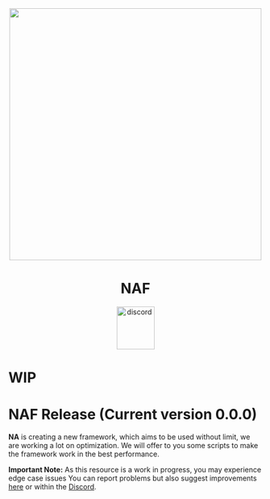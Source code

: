 <div align="center">
    <img width="500" src="https://media.discordapp.net/attachments/780476129324171275/991791778044854373/logopng.png?width=1133&height=546" />
</div>

<h1 align="center">NAF</h1>

<div align="center">

<a href="https://discord.com/invite/VQjzMmT7zu" target="_blank" rel="noreferrer"><img src="https://upload.wikimedia.org/wikipedia/fr/thumb/4/4f/Discord_Logo_sans_texte.svg/1818px-Discord_Logo_sans_texte.svg.png" width="75" height="85" alt="discord" /></a>

</div>

# WIP

# NAF Release (Current version 0.0.0)

**NA** is creating a new framework, which aims to be used without limit, we are working a lot on optimization. We will offer to you some scripts to make the framework work in the best performance.

**Important Note:** As this resource is a work in progress, you may experience edge case issues
You can report problems but also suggest improvements [here](https://github.com/niiyy/NAF/issues) or within the [Discord](https://discord.com/invite/VQjzMmT7zu).
